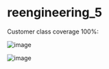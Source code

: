 # reengineering_5

Customer class coverage 100%:

![image](https://github.com/oleksandrtytko/reengineering_5/assets/124786943/f1ace62f-227d-40de-ba49-70aaff1eac9c)

![image](https://github.com/oleksandrtytko/reengineering_5/assets/124786943/800bcc73-e3ae-4e68-9a24-25f094149631)

